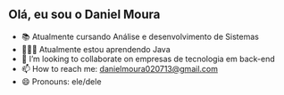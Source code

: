 ## Olá, eu sou o Daniel Moura


-  📚 Atualmente cursando Análise e desenvolvimento de Sistemas
- 👨🏽‍💻 Atualmente estou aprendendo Java
- 👯 I’m looking to collaborate on empresas de tecnologia em back-end
- 📫 How to reach me: danielmoura020713@gmail.com
- 😄 Pronouns: ele/dele

